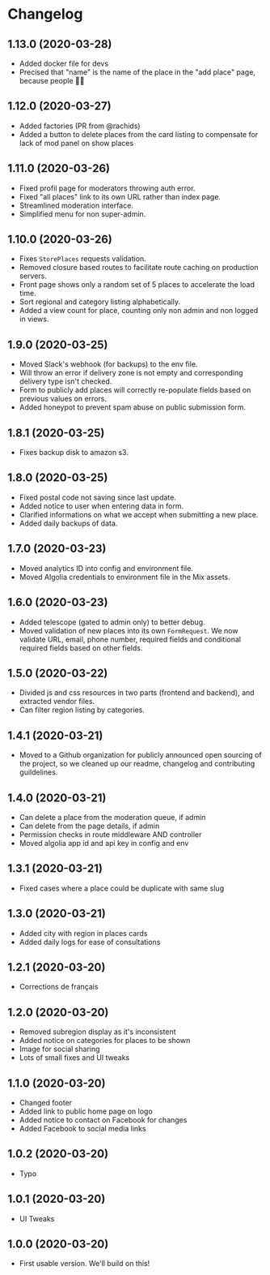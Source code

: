 # Changelog

## 1.13.0 (2020-03-28)
- Added docker file for devs
- Precised that "name" is the name of the place in the "add place" page, because people 🤷‍♂️

## 1.12.0 (2020-03-27)
- Added factories (PR from @rachids)
- Added a button to delete places from the card listing to compensate for lack of mod panel on show places

## 1.11.0 (2020-03-26)
- Fixed profil page for moderators throwing auth error.
- Fixed "all places" link to its own URL rather than index page.
- Streamlined moderation interface.
- Simplified menu for non super-admin.

## 1.10.0 (2020-03-26)
- Fixes `StorePlaces` requests validation.
- Removed closure based routes to facilitate route caching on production servers.
- Front page shows only a random set of 5 places to accelerate the load time.
- Sort regional and category listing alphabetically.
- Added a view count for place, counting only non admin and non logged in views.

## 1.9.0 (2020-03-25)
- Moved Slack's webhook (for backups) to the env file.
- Will throw an error if delivery zone is not empty and corresponding delivery type isn't checked.
- Form to publicly add places will correctly re-populate fields based on previous values on errors.
- Added honeypot to prevent spam abuse on public submission form.

## 1.8.1 (2020-03-25)
- Fixes backup disk to amazon s3.

## 1.8.0 (2020-03-25)
- Fixed postal code not saving since last update.
- Added notice to user when entering data in form.
- Clarified informations on what we accept when submitting a new place.
- Added daily backups of data.

## 1.7.0 (2020-03-23)
- Moved analytics ID into config and environment file.
- Moved Algolia credentials to environment file in the Mix assets.

## 1.6.0 (2020-03-23)
- Added telescope (gated to admin only) to better debug.
- Moved validation of new places into its own `FormRequest`. We now validate URL, email, phone number, required fields and conditional required fields based on other fields.

## 1.5.0 (2020-03-22)
- Divided js and css resources in two parts (frontend and backend), and extracted vendor files.
- Can filter region listing by categories.

## 1.4.1 (2020-03-21)
- Moved to a Github organization for publicly announced open sourcing of the project, so we cleaned up our readme, changelog and contributing guildelines.

## 1.4.0 (2020-03-21)
- Can delete a place from the moderation queue, if admin
- Can delete from the page details, if admin
- Permission checks in route middleware AND controller
- Moved algolia app id and api key in config and env

## 1.3.1 (2020-03-21)
- Fixed cases where a place could be duplicate with same slug

## 1.3.0 (2020-03-21)
- Added city with region in places cards
- Added daily logs for ease of consultations

## 1.2.1 (2020-03-20)
- Corrections de français

## 1.2.0 (2020-03-20)
- Removed subregion display as it's inconsistent
- Added notice on categories for places to be shown
- Image for social sharing
- Lots of small fixes and UI tweaks

## 1.1.0 (2020-03-20)
- Changed footer
- Added link to public home page on logo
- Added notice to contact on Facebook for changes
- Added Facebook to social media links

## 1.0.2 (2020-03-20)
- Typo

## 1.0.1 (2020-03-20)
- UI Tweaks

## 1.0.0 (2020-03-20)
- First usable version. We'll build on this!